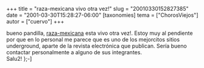 +++
title = "raza-mexicana vivo otra vez!"
slug = "20010330152827385"
date = "2001-03-30T15:28:27-06:00"
[taxonomies]
tema = ["ChorosViejos"]
autor = ["cuervo"]
+++

bueno pandilla, [raza-mexicana](http://www.raza-mexicana.org) esta vivo
otra vez!. Estoy muy al pendiente por que en lo personal me parece que
es uno de los mejorcitos sitios underground, aparte de la revista
electrónica que publican. Sería bueno contactar personalmente a alguno
de sus integrantes.  
Salu2! };-\]

